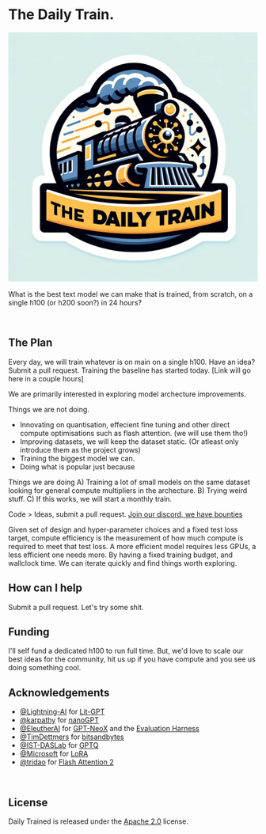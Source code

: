 # The Daily Train.
![Logo of The Daily Train](https://raw.githubusercontent.com/Algomancer/The-Daily-Train/main/assets/logo.webp)

What is the best text model we can make that is trained, from scratch, on a single h100 (or h200 soon?) in 24 hours? 

&nbsp;

## The Plan

Every day, we will train whatever is on main on a single h100. Have an idea? Submit a pull request. Training the baseline has started today. [Link will go here in a couple hours]

We are primarily interested in exploring model archecture improvements. 

Things we are not doing.

- Innovating on quantisation, effecient fine tuning and other direct compute optimisations such as flash attention. (we will use them tho!)
- Improving datasets, we will keep the dataset static. (Or atleast only introduce them as the project grows)
- Training the biggest model we can.
- Doing what is popular just because

Things we are doing
A) Training a lot of small models on the same dataset looking for general compute multipliers in the archecture. 
B) Trying weird stuff.
C) If this works, we will start a monthly train.

Code > Ideas, submit a pull request. [Join our discord, we have bounties](https://discord.gg/T4TtwVXn)

Given set of design and hyper-parameter choices and a fixed test loss target, compute efficiency is the measurement of how much compute is required to meet that test loss. A more efficient model requires less GPUs, a less efficient one needs more. By having a fixed training budget, and wallclock time. We can iterate quickly and find things worth exploring.

## How can I help

Submit a pull request. Let's try some shit.

## Funding

I'll self fund a dedicated h100 to run full time. But, we'd love to scale our best ideas for the community, hit us up if you have compute and you see us doing something cool.


## Acknowledgements
- [@Lightning-AI](https://github.com/Lightning-AI/) for [Lit-GPT](https://github.com/Lightning-AI/lit-gpt)
- [@karpathy](https://github.com/karpathy) for [nanoGPT](https://github.com/karpathy/nanoGPT)
- [@EleutherAI](https://github.com/EleutherAI) for [GPT-NeoX](https://github.com/EleutherAI/gpt-neox) and the [Evaluation Harness](https://github.com/EleutherAI/lm-evaluation-harness)
- [@TimDettmers](https://github.com/TimDettmers) for [bitsandbytes](https://github.com/TimDettmers/bitsandbytes)
- [@IST-DASLab](https://github.com/IST-DASLab) for [GPTQ](https://github.com/IST-DASLab/gptq)
- [@Microsoft](https://github.com/microsoft) for [LoRA](https://github.com/microsoft/LoRA)
- [@tridao](https://github.com/tridao) for [Flash Attention 2](https://github.com/Dao-AILab/flash-attention)

&nbsp;

## License

Daily Trained is released under the [Apache 2.0](https://github.com/Lightning-AI/lit-gpt/blob/main/LICENSE) license. 

